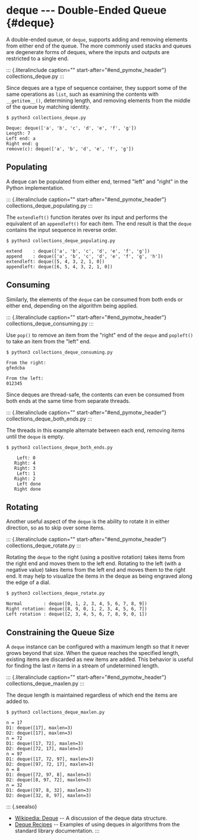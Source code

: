 # deque \-\-- Double-Ended Queue {#deque}

A double-ended queue, or `deque`, supports adding and removing elements from either end of the queue. The more commonly used stacks and queues are degenerate forms of deques, where the inputs and outputs are restricted to a single end.

::: {.literalinclude caption="" start-after="#end_pymotw_header"} collections_deque.py :::

Since deques are a type of sequence container, they support some of the same operations as `list`, such as examining the contents with `__getitem__()`, determining length, and removing elements from the middle of the queue by matching identity.

```{.sourceCode .none}
$ python3 collections_deque.py

Deque: deque(['a', 'b', 'c', 'd', 'e', 'f', 'g'])
Length: 7
Left end: a
Right end: g
remove(c): deque(['a', 'b', 'd', 'e', 'f', 'g'])
```

## Populating

A deque can be populated from either end, termed \"left\" and \"right\" in the Python implementation.

::: {.literalinclude caption="" start-after="#end_pymotw_header"} collections_deque_populating.py :::

The `extendleft()` function iterates over its input and performs the equivalent of an `appendleft()` for each item. The end result is that the `deque` contains the input sequence in reverse order.

```{.sourceCode .none}
$ python3 collections_deque_populating.py

extend    : deque(['a', 'b', 'c', 'd', 'e', 'f', 'g'])
append    : deque(['a', 'b', 'c', 'd', 'e', 'f', 'g', 'h'])
extendleft: deque([5, 4, 3, 2, 1, 0])
appendleft: deque([6, 5, 4, 3, 2, 1, 0])
```

## Consuming

Similarly, the elements of the `deque` can be consumed from both ends or either end, depending on the algorithm being applied.

::: {.literalinclude caption="" start-after="#end_pymotw_header"} collections_deque_consuming.py :::

Use `pop()` to remove an item from the \"right\" end of the `deque` and `popleft()` to take an item from the \"left\" end.

```{.sourceCode .none}
$ python3 collections_deque_consuming.py

From the right:
gfedcba

From the left:
012345
```

Since deques are thread-safe, the contents can even be consumed from both ends at the same time from separate threads.

::: {.literalinclude caption="" start-after="#end_pymotw_header"} collections_deque_both_ends.py :::

The threads in this example alternate between each end, removing items until the `deque` is empty.

```{.sourceCode .none}
$ python3 collections_deque_both_ends.py

    Left: 0
   Right: 4
   Right: 3
    Left: 1
   Right: 2
    Left done
   Right done
```

## Rotating

Another useful aspect of the `deque` is the ability to rotate it in either direction, so as to skip over some items.

::: {.literalinclude caption="" start-after="#end_pymotw_header"} collections_deque_rotate.py :::

Rotating the `deque` to the right (using a positive rotation) takes items from the right end and moves them to the left end. Rotating to the left (with a negative value) takes items from the left end and moves them to the right end. It may help to visualize the items in the deque as being engraved along the edge of a dial.

```{.sourceCode .none}
$ python3 collections_deque_rotate.py

Normal        : deque([0, 1, 2, 3, 4, 5, 6, 7, 8, 9])
Right rotation: deque([8, 9, 0, 1, 2, 3, 4, 5, 6, 7])
Left rotation : deque([2, 3, 4, 5, 6, 7, 8, 9, 0, 1])
```

## Constraining the Queue Size

A `deque` instance can be configured with a maximum length so that it never grows beyond that size. When the queue reaches the specified length, existing items are discarded as new items are added. This behavior is useful for finding the last _n_ items in a stream of undetermined length.

::: {.literalinclude caption="" start-after="#end_pymotw_header"} collections_deque_maxlen.py :::

The deque length is maintained regardless of which end the items are added to.

```{.sourceCode .none}
$ python3 collections_deque_maxlen.py

n = 17
D1: deque([17], maxlen=3)
D2: deque([17], maxlen=3)
n = 72
D1: deque([17, 72], maxlen=3)
D2: deque([72, 17], maxlen=3)
n = 97
D1: deque([17, 72, 97], maxlen=3)
D2: deque([97, 72, 17], maxlen=3)
n = 8
D1: deque([72, 97, 8], maxlen=3)
D2: deque([8, 97, 72], maxlen=3)
n = 32
D1: deque([97, 8, 32], maxlen=3)
D2: deque([32, 8, 97], maxlen=3)
```

::: {.seealso}

- [Wikipedia: Deque](https://en.wikipedia.org/wiki/Deque) \-- A discussion of the deque data structure.
- [Deque Recipes](https://docs.python.org/3.5/library/collections.html#deque-recipes) \-- Examples of using deques in algorithms from the standard library documentation. :::
